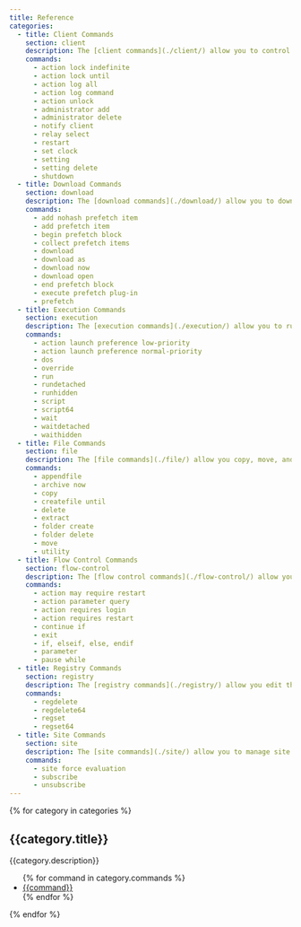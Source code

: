 ```yaml
---
title: Reference
categories:
  - title: Client Commands
    section: client
    description: The [client commands](./client/) allow you to control the behavior of the BigFix client.
    commands:
      - action lock indefinite
      - action lock until
      - action log all
      - action log command
      - action unlock
      - administrator add
      - administrator delete
      - notify client
      - relay select
      - restart
      - set clock
      - setting
      - setting delete
      - shutdown
  - title: Download Commands
    section: download
    description: The [download commands](./download/) allow you to download files to the client machine.
    commands:
      - add nohash prefetch item
      - add prefetch item
      - begin prefetch block
      - collect prefetch items
      - download
      - download as
      - download now
      - download open
      - end prefetch block
      - execute prefetch plug-in
      - prefetch
  - title: Execution Commands
    section: execution
    description: The [execution commands](./execution/) allow you to run external commands and control their behavior.
    commands:
      - action launch preference low-priority
      - action launch preference normal-priority
      - dos
      - override
      - run
      - rundetached
      - runhidden
      - script
      - script64
      - wait
      - waitdetached
      - waithidden
  - title: File Commands
    section: file
    description: The [file commands](./file/) allow you copy, move, and delete files.
    commands:
      - appendfile
      - archive now
      - copy
      - createfile until
      - delete
      - extract
      - folder create
      - folder delete
      - move
      - utility
  - title: Flow Control Commands
    section: flow-control
    description: The [flow control commands](./flow-control/) allow you to use conditional logic in your action script.
    commands:
      - action may require restart
      - action parameter query
      - action requires login
      - action requires restart
      - continue if
      - exit
      - if, elseif, else, endif
      - parameter
      - pause while
  - title: Registry Commands
    section: registry
    description: The [registry commands](./registry/) allow you edit the Windows Registry.
    commands:
      - regdelete
      - regdelete64
      - regset
      - regset64
  - title: Site Commands
    section: site
    description: The [site commands](./site/) allow you to manage site subscriptions.
    commands:
      - site force evaluation
      - subscribe
      - unsubscribe
---
```


{% for category in categories %}
<div>
  <h2>{{category.title}}</h2>
  {{category.description}}
  <ul>
    {% for command in category.commands %}
    <li><a href="/action-script/reference/{{category.section}}/{{command | replace(' ', '-') | replace(',', '') }}.html">{{command}}</a></li>
    {% endfor %}
  </ul>
</div>
{% endfor %}
